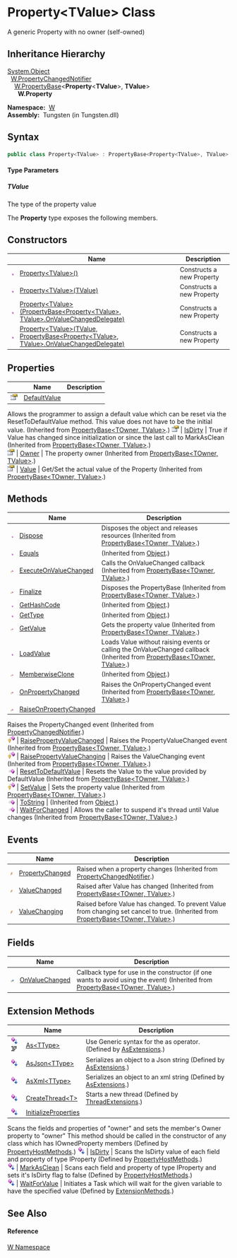 Property&lt;TValue> Class
=========================
  A generic Property with no owner (self-owned)


Inheritance Hierarchy
---------------------
[System.Object][1]  
  [W.PropertyChangedNotifier][2]  
    [W.PropertyBase][3]&lt;**Property**&lt;**TValue**>, **TValue**>  
      **W.Property<TValue>**  

  **Namespace:**  [W][4]  
  **Assembly:**  Tungsten (in Tungsten.dll)

Syntax
------

```csharp
public class Property<TValue> : PropertyBase<Property<TValue>, TValue>

```

#### Type Parameters

##### *TValue*
The type of the property value

The **Property<TValue>** type exposes the following members.


Constructors
------------

                 | Name                                                                                                  | Description               
---------------- | ----------------------------------------------------------------------------------------------------- | ------------------------- 
![Public method] | [Property&lt;TValue>()][5]                                                                            | Constructs a new Property 
![Public method] | [Property&lt;TValue>(TValue)][6]                                                                      | Constructs a new Property 
![Public method] | [Property&lt;TValue>(PropertyBase&lt;Property&lt;TValue>, TValue>.OnValueChangedDelegate)][7]         | Constructs a new Property 
![Public method] | [Property&lt;TValue>(TValue, PropertyBase&lt;Property&lt;TValue>, TValue>.OnValueChangedDelegate)][8] | Constructs a new Property 


Properties
----------

                   | Name              | Description                                                                                                                                                                                                     
------------------ | ----------------- | --------------------------------------------------------------------------------------------------------------------------------------------------------------------------------------------------------------- 
![Public property] | [DefaultValue][9] | 
Allows the programmer to assign a default value which can be reset via the ResetToDefaultValue method. This value does not have to be the initial value.
 (Inherited from [PropertyBase&lt;TOwner, TValue>][3].) 
![Public property] | [IsDirty][10]     | True if Value has changed since initialization or since the last call to MarkAsClean (Inherited from [PropertyBase&lt;TOwner, TValue>][3].)                                                                     
![Public property] | [Owner][11]       | The property owner (Inherited from [PropertyBase&lt;TOwner, TValue>][3].)                                                                                                                                       
![Public property] | [Value][12]       | Get/Set the actual value of the Property (Inherited from [PropertyBase&lt;TOwner, TValue>][3].)                                                                                                                 


Methods
-------

                    | Name                             | Description                                                                                                                      
------------------- | -------------------------------- | -------------------------------------------------------------------------------------------------------------------------------- 
![Public method]    | [Dispose][13]                    | Disposes the object and releases resources (Inherited from [PropertyBase&lt;TOwner, TValue>][3].)                                
![Public method]    | [Equals][14]                     | (Inherited from [Object][1].)                                                                                                    
![Protected method] | [ExecuteOnValueChanged][15]      | Calls the OnValueChanged callback (Inherited from [PropertyBase&lt;TOwner, TValue>][3].)                                         
![Protected method] | [Finalize][16]                   | Disposes the PropertyBase (Inherited from [PropertyBase&lt;TOwner, TValue>][3].)                                                 
![Public method]    | [GetHashCode][17]                | (Inherited from [Object][1].)                                                                                                    
![Public method]    | [GetType][18]                    | (Inherited from [Object][1].)                                                                                                    
![Protected method] | [GetValue][19]                   | Gets the property value (Inherited from [PropertyBase&lt;TOwner, TValue>][3].)                                                   
![Public method]    | [LoadValue][20]                  | Loads Value without raising events or calling the OnValueChanged callback (Inherited from [PropertyBase&lt;TOwner, TValue>][3].) 
![Protected method] | [MemberwiseClone][21]            | (Inherited from [Object][1].)                                                                                                    
![Protected method] | [OnPropertyChanged][22]          | Raises the OnPropertyChanged event (Inherited from [PropertyBase&lt;TOwner, TValue>][3].)                                        
![Protected method] | [RaiseOnPropertyChanged][23]     | 
Raises the PropertyChanged event
 (Inherited from [PropertyChangedNotifier][2].)                                              
![Protected method] | [RaisePropertyValueChanged][24]  | Raises the PropertyValueChanged event (Inherited from [PropertyBase&lt;TOwner, TValue>][3].)                                     
![Protected method] | [RaisePropertyValueChanging][25] | Raises the ValueChanging event (Inherited from [PropertyBase&lt;TOwner, TValue>][3].)                                            
![Public method]    | [ResetToDefaultValue][26]        | Resets the Value to the value provided by DefaultValue (Inherited from [PropertyBase&lt;TOwner, TValue>][3].)                    
![Protected method] | [SetValue][27]                   | Sets the property value (Inherited from [PropertyBase&lt;TOwner, TValue>][3].)                                                   
![Public method]    | [ToString][28]                   | (Inherited from [Object][1].)                                                                                                    
![Public method]    | [WaitForChanged][29]             | Allows the caller to suspend it's thread until Value changes (Inherited from [PropertyBase&lt;TOwner, TValue>][3].)              


Events
------

                | Name                  | Description                                                                                                                                
--------------- | --------------------- | ------------------------------------------------------------------------------------------------------------------------------------------ 
![Public event] | [PropertyChanged][30] | Raised when a property changes (Inherited from [PropertyChangedNotifier][2].)                                                              
![Public event] | [ValueChanged][31]    | Raised after Value has changed (Inherited from [PropertyBase&lt;TOwner, TValue>][3].)                                                      
![Public event] | [ValueChanging][32]   | Raised before Value has changed. To prevent Value from changing set cancel to true. (Inherited from [PropertyBase&lt;TOwner, TValue>][3].) 


Fields
------

                   | Name                 | Description                                                                                                                             
------------------ | -------------------- | --------------------------------------------------------------------------------------------------------------------------------------- 
![Protected field] | [OnValueChanged][33] | Callback type for use in the constructor (if one wants to avoid using the event) (Inherited from [PropertyBase&lt;TOwner, TValue>][3].) 


Extension Methods
-----------------

                                          | Name                       | Description                                                                                                                                                                                                                      
----------------------------------------- | -------------------------- | -------------------------------------------------------------------------------------------------------------------------------------------------------------------------------------------------------------------------------- 
![Public Extension Method]![Code example] | [As&lt;TType>][34]         | Use Generic syntax for the as operator. (Defined by [AsExtensions][35].)                                                                                                                                                         
![Public Extension Method]                | [AsJson&lt;TType>][36]     | Serializes an object to a Json string (Defined by [AsExtensions][35].)                                                                                                                                                           
![Public Extension Method]                | [AsXml&lt;TType>][37]      | Serializes an object to an xml string (Defined by [AsExtensions][35].)                                                                                                                                                           
![Public Extension Method]                | [CreateThread&lt;T>][38]   | Starts a new thread (Defined by [ThreadExtensions][39].)                                                                                                                                                                         
![Public Extension Method]                | [InitializeProperties][40] | 
Scans the fields and properties of "owner" and sets the member's Owner property to "owner" This method should be called in the constructor of any class which has IOwnedProperty members
 (Defined by [PropertyHostMethods][41].) 
![Public Extension Method]                | [IsDirty][42]              | 
Scans the IsDirty value of each field and property of type IProperty
 (Defined by [PropertyHostMethods][41].)                                                                                                                 
![Public Extension Method]                | [MarkAsClean][43]          | 
Scans each field and property of type IProperty and sets it's IsDirty flag to false
 (Defined by [PropertyHostMethods][41].)                                                                                                  
![Public Extension Method]                | [WaitForValue][44]         | Initiates a Task which will wait for the given variable to have the specified value (Defined by [ExtensionMethods][45].)                                                                                                         


See Also
--------

#### Reference
[W Namespace][4]  

[1]: http://msdn.microsoft.com/en-us/library/e5kfa45b
[2]: ../PropertyChangedNotifier/README.md
[3]: ../PropertyBase_2/README.md
[4]: ../README.md
[5]: _ctor.md
[6]: _ctor_1.md
[7]: _ctor_3.md
[8]: _ctor_2.md
[9]: ../PropertyBase_2/DefaultValue.md
[10]: ../PropertyBase_2/IsDirty.md
[11]: ../PropertyBase_2/Owner.md
[12]: ../PropertyBase_2/Value.md
[13]: ../PropertyBase_2/Dispose.md
[14]: http://msdn.microsoft.com/en-us/library/bsc2ak47
[15]: ../PropertyBase_2/ExecuteOnValueChanged.md
[16]: ../PropertyBase_2/Finalize.md
[17]: http://msdn.microsoft.com/en-us/library/zdee4b3y
[18]: http://msdn.microsoft.com/en-us/library/dfwy45w9
[19]: ../PropertyBase_2/GetValue.md
[20]: ../PropertyBase_2/LoadValue.md
[21]: http://msdn.microsoft.com/en-us/library/57ctke0a
[22]: ../PropertyBase_2/OnPropertyChanged.md
[23]: ../PropertyChangedNotifier/RaiseOnPropertyChanged.md
[24]: ../PropertyBase_2/RaisePropertyValueChanged.md
[25]: ../PropertyBase_2/RaisePropertyValueChanging.md
[26]: ../PropertyBase_2/ResetToDefaultValue.md
[27]: ../PropertyBase_2/SetValue.md
[28]: http://msdn.microsoft.com/en-us/library/7bxwbwt2
[29]: ../PropertyBase_2/WaitForChanged.md
[30]: ../PropertyChangedNotifier/PropertyChanged.md
[31]: ../PropertyBase_2/ValueChanged.md
[32]: ../PropertyBase_2/ValueChanging.md
[33]: ../PropertyBase_2/OnValueChanged.md
[34]: ../AsExtensions/As__1.md
[35]: ../AsExtensions/README.md
[36]: ../AsExtensions/AsJson__1.md
[37]: ../AsExtensions/AsXml__1.md
[38]: ../../W.Threading/ThreadExtensions/CreateThread__1.md
[39]: ../../W.Threading/ThreadExtensions/README.md
[40]: ../PropertyHostMethods/InitializeProperties.md
[41]: ../PropertyHostMethods/README.md
[42]: ../PropertyHostMethods/IsDirty.md
[43]: ../PropertyHostMethods/MarkAsClean.md
[44]: ../ExtensionMethods/WaitForValue.md
[45]: ../ExtensionMethods/README.md
[Public method]: ../../_icons/pubmethod.gif "Public method"
[Public property]: ../../_icons/pubproperty.gif "Public property"
[Protected method]: ../../_icons/protmethod.gif "Protected method"
[Public event]: ../../_icons/pubevent.gif "Public event"
[Protected field]: ../../_icons/protfield.gif "Protected field"
[Public Extension Method]: ../../_icons/pubextension.gif "Public Extension Method"
[Code example]: ../../_icons/CodeExample.png "Code example"